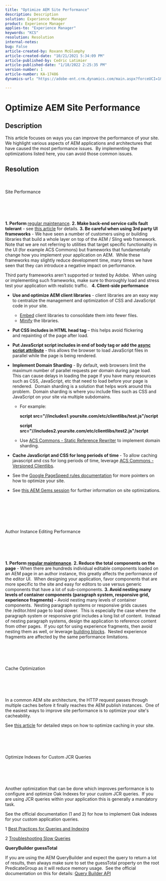 ```yaml
---
title: "Optimize AEM Site Performance"
description: Description
solution: Experience Manager
product: Experience Manager
applies-to: "Experience Manager"
keywords: "KCS"
resolution: Resolution
internal-notes: 
bug: False
article-created-by: Roxann McGlumphy
article-created-date: "10/21/2021 5:34:09 PM"
article-published-by: Cedric Latimier
article-published-date: "1/18/2022 2:25:35 PM"
version-number: 1
article-number: KA-17486
dynamics-url: "https://adobe-ent.crm.dynamics.com/main.aspx?forceUCI=1&pagetype=entityrecord&etn=knowledgearticle&id=a788e014-9532-ec11-b6e5-000d3a5ba97a"

---
```

# Optimize AEM Site Performance

## Description


This article focuses on ways you can improve the performance of your site.  We highlight various aspects of AEM applications and architectures that have caused the most performance issues.  By implementing the optimizations listed here, you can avoid those common issues.


## Resolution

<br><br>Site Performance<br><br><br><br> <br><br>
<b>1. Perform </b>[regular maintenance](https://helpx.adobe.com/experience-manager/kb/AEM6-Maintenance-Guide.html).
<b>2. Make back-end service calls fault tolerant</b> - see [this article](https://helpx.adobe.com/experience-manager/kb/backend-web-service-call-blocking-threads-AEM.html) for details.
<b>3. Be careful when using 3rd party UI frameworks</b> - We have seen a number of customers using or building libraries that build a whole layer on top of the AEM / Sling web framework.  Note that we are not referring to utilities that target specific functionality in the UI (for example ACS Commons) but frameworks that fundamentally change how you implement your application on AEM.  While these frameworks may slightly reduce development time, many times we have seen that they can introduce a negative impact on performance.

Third party frameworks aren't supported or tested by Adobe.  When using or implementing such frameworks, make sure to thoroughly load and stress test your application with realistic traffic.  
<b>4. Client-side performance</b>

- <b>Use and optimize AEM client libraries</b> - client libraries are an easy way to centralize the management and optimization of CSS and JavaScript code in your site.

    - [Embed](https://helpx.adobe.com/experience-manager/6-3/sites/developing/using/clientlibs.html) client libraries to consolidate them into fewer files.
    - [Minify](https://helpx.adobe.com/experience-manager/6-3/sites/developing/using/clientlibs.html) the libraries.
- <b>Put CSS includes in HTML head tag</b> – this helps avoid flickering and repainting of the page after load.
- <b>Put JavaScript script includes in end of body tag or add the [async script attribute](https://github.com/nateyolles/aem-clientlib-async)</b> - this allows the browser to load JavaScript files in parallel while the page is being rendered.
- <b>Implement Domain Sharding</b> - By default, web browsers limit the maximum number of parallel requests per domain during page load.  This can cause delays in loading the page if you have many resources such as CSS, JavaScript, etc that need to load before your page is rendered.  Domain sharding is a solution that helps work around this problem.  Domain sharding is where you include files such as CSS and JavaScript on your site via multiple subdomains.

    - For example:

         <b>script src="//includes1.yoursite.com/etc/clientlibs/test.js"/script

         script src="//includes2.yoursite.com/etc/clientlibs/test2.js"/script</b>
    - Use [ACS Commons - Static Reference Rewriter](https://adobe-consulting-services.github.io/acs-aem-commons/features/utils-and-apis/static-reference-rewriter/index.html) to implement domain sharding.
- <b>Cache JavaScript and CSS for long periods of time </b>- To allow caching javascript and css for long periods of time, leverage [ACS Commons - Versioned Clientlibs](https://adobe-consulting-services.github.io/acs-aem-commons/features/versioned-clientlibs/index.html).
- See the [Google PageSpeed rules documentation](https://developers.google.com/speed/docs/insights/rules) for more pointers on how to optimize your site.
- See [this AEM Gems session](https://docs.adobe.com/ddc/en/gems/aem-web-performance.html) for further information on site optimizations.

<br><br><br><br> <br><br>Author Instance Editing Performance<br><br><br><br> <br><br>
<b>1. Perform [regular maintenance](https://helpx.adobe.com/experience-manager/kb/AEM6-Maintenance-Guide.html)</b>.
<b>2. Reduce the total components on the page</b> - When there are hundreds individual editable components loaded on an AEM page in an author instance, this greatly affects the performance of the editor UI.  When designing your application, favor components that are more specific to the site and easy for editors to use versus generic components that have a lot of sub-components.
<b>3. Avoid nesting many levels of container components (paragraph system, responsive grid, experience fragments) -</b> Avoid nesting many levels of container components.  Nesting paragraph systems or responsive grids causes the /editor.html page to load slower.  This is especially the case where the paragraph system or responsive grid includes a long list of content.  Instead of nesting paragraph systems, design the application to reference content from other pages.  If you opt for using experience fragments, then avoid nesting them as well, or leverage [building blocks](https://helpx.adobe.com/experience-manager/kt/sites/using/building-blocks-experience-fragment-feature-video-use.html).  Nested experience fragments are affected by the same performance limitations.
<br><br><br><br> <br><br>Cache Optimization<br><br><br><br> <br><br>
In a common AEM site architecture, the HTTP request passes through multiple caches before it finally reaches the AEM publish instances.  One of the easiest ways to improve site performance is to optimize your site's cacheability.

See [this article](https://helpx.adobe.com/experience-manager/kb/optimizing-aem-site-caches.html) for detailed steps on how to optimize caching in your site.
<br><br><br><br> <br><br>Optimize Indexes for Custom JCR Queries<br><br><br><br> <br><br>
Another optimization that can be done which improves performance is to configure and optimize Oak Indexes for your custom JCR queries.  If you are using JCR queries within your application this is generally a mandatory task.

See the official documentation (1 and 2) for how to implement Oak indexes for your custom application queries.

1 [Best Practices for Queries and Indexing](https://experienceleague.adobe.com/docs/experience-manager-65/deploying/practices/best-practices-for-queries-and-indexing.html?lang=en)

2 [Troubleshooting Slow Queries](https://experienceleague.adobe.com/docs/experience-manager-65/developing/bestpractices/troubleshooting-slow-queries.html?lang=en)



<b>QueryBuilder guessTotal</b>

If you are using the AEM QueryBuilder and expect the query to return a lot of results, then always make sure to set the guessTotal property on the root PredicateGroup as it will reduce memory usage.  See the official documentation on this for details: [Query Builder API](https://experienceleague.adobe.com/docs/experience-manager-65/developing/platform/query-builder/querybuilder-api.html?lang=en#using-p-guesstotal-to-return-the-results)
